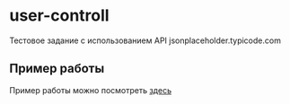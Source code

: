 # user-controll
Тестовое задание с использованием API jsonplaceholder.typicode.com
## Пример работы
Пример работы можно посмотреть [здесь](https://maxkrasiloff.github.io/user-controll/)
